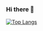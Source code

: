 ### Hi there 👋

[![Top Langs](https://github-readme-stats.vercel.app/api/top-langs/?username=montell-muturi&layout=compact)](https://github.com/anuraghazra/github-readme-stats)
